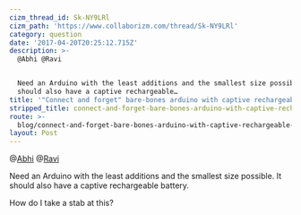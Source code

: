 ```yaml
---
cizm_thread_id: Sk-NY9LRl
cizm_path: 'https://www.collaborizm.com/thread/Sk-NY9LRl'
category: question
date: '2017-04-20T20:25:12.715Z'
description: >-
  @Abhi @Ravi


  Need an Arduino with the least additions and the smallest size possible. It
  should also have a captive rechargeable…
title: '"Connect and forget" bare-bones arduino with captive rechargeable battery.'
stripped_title: connect-and-forget-bare-bones-arduino-with-captive-rechargeable-battery
route: >-
  blog/connect-and-forget-bare-bones-arduino-with-captive-rechargeable-battery.md
layout: Post
---
```

@[Abhi](V1CArKtkW) @[Ravi](Hk970yNsx)

Need an Arduino with the least additions and the smallest size possible. It should also have a captive rechargeable battery.

How do I take a stab at this?
